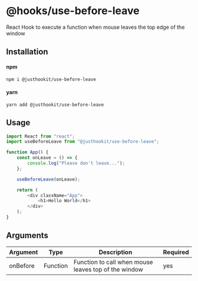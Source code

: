 # @hooks/use-before-leave
React Hook to execute a function when mouse leaves the top edge of the window

## Installation

#### npm
`npm i @justhookit/use-before-leave`

#### yarn
`yarn add @justhookit/use-before-leave`

## Usage
```js
import React from "react";
import useBeforeLeave from "@justhookit/use-before-leave";

function App() {
	const onLeave = () => {
		console.log("Please don't leave...");
	};

	useBeforeLeave(onLeave);

	return (
		<div className="App">
			<h1>Hello World</h1>
		</div>
	);
}
```

## Arguments
| Argument | Type     | Description            								 | Required |
|----------|----------|------------------------------------------------------|----------|
| onBefore | Function | Function to call when mouse leaves top of the window | yes      |